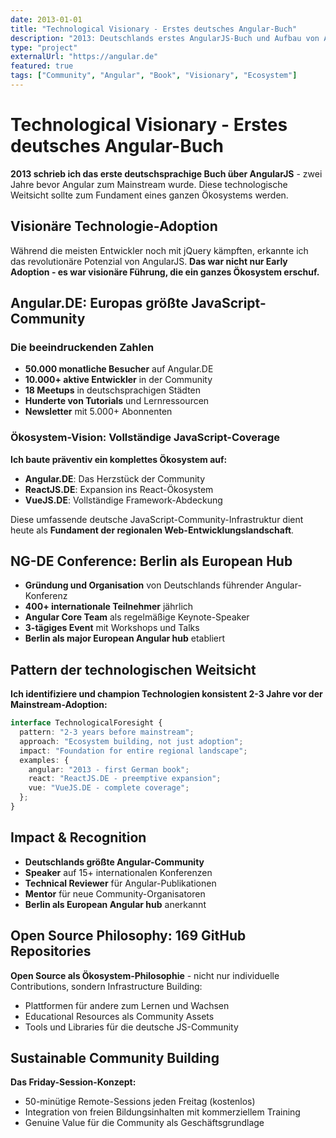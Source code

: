 ```yaml
---
date: 2013-01-01
title: "Technological Visionary - Erstes deutsches Angular-Buch"
description: "2013: Deutschlands erstes AngularJS-Buch und Aufbau von Angular.DE zu Europas größter JavaScript-Community mit 50.000 monatlichen Besuchern."
type: "project"
externalUrl: "https://angular.de"
featured: true
tags: ["Community", "Angular", "Book", "Visionary", "Ecosystem"]
---
```


# Technological Visionary - Erstes deutsches Angular-Buch

**2013 schrieb ich das erste deutschsprachige Buch über AngularJS** - zwei Jahre bevor Angular zum Mainstream wurde. Diese technologische Weitsicht sollte zum Fundament eines ganzen Ökosystems werden.

## Visionäre Technologie-Adoption
Während die meisten Entwickler noch mit jQuery kämpften, erkannte ich das revolutionäre Potenzial von AngularJS. **Das war nicht nur Early Adoption - es war visionäre Führung, die ein ganzes Ökosystem erschuf.**

## Angular.DE: Europas größte JavaScript-Community

### Die beeindruckenden Zahlen
- **50.000 monatliche Besucher** auf Angular.DE
- **10.000+ aktive Entwickler** in der Community
- **18 Meetups** in deutschsprachigen Städten
- **Hunderte von Tutorials** und Lernressourcen
- **Newsletter** mit 5.000+ Abonnenten

### Ökosystem-Vision: Vollständige JavaScript-Coverage
**Ich baute präventiv ein komplettes Ökosystem auf:**
- **Angular.DE**: Das Herzstück der Community
- **ReactJS.DE**: Expansion ins React-Ökosystem  
- **VueJS.DE**: Vollständige Framework-Abdeckung

Diese umfassende deutsche JavaScript-Community-Infrastruktur dient heute als **Fundament der regionalen Web-Entwicklungslandschaft**.

## NG-DE Conference: Berlin als European Hub
- **Gründung und Organisation** von Deutschlands führender Angular-Konferenz
- **400+ internationale Teilnehmer** jährlich
- **Angular Core Team** als regelmäßige Keynote-Speaker
- **3-tägiges Event** mit Workshops und Talks
- **Berlin als major European Angular hub** etabliert

## Pattern der technologischen Weitsicht
**Ich identifiziere und champion Technologien konsistent 2-3 Jahre vor der Mainstream-Adoption:**

```typescript
interface TechnologicalForesight {
  pattern: "2-3 years before mainstream";
  approach: "Ecosystem building, not just adoption";
  impact: "Foundation for entire regional landscape";
  examples: {
    angular: "2013 - first German book";
    react: "ReactJS.DE - preemptive expansion";
    vue: "VueJS.DE - complete coverage";
  };
}
```

## Impact & Recognition
- **Deutschlands größte Angular-Community** 
- **Speaker** auf 15+ internationalen Konferenzen
- **Technical Reviewer** für Angular-Publikationen
- **Mentor** für neue Community-Organisatoren
- **Berlin als European Angular hub** anerkannt

## Open Source Philosophy: 169 GitHub Repositories
**Open Source als Ökosystem-Philosophie** - nicht nur individuelle Contributions, sondern Infrastructure Building:
- Plattformen für andere zum Lernen und Wachsen
- Educational Resources als Community Assets
- Tools und Libraries für die deutsche JS-Community

## Sustainable Community Building
**Das Friday-Session-Konzept:**
- 50-minütige Remote-Sessions jeden Freitag (kostenlos)
- Integration von freien Bildungsinhalten mit kommerziellem Training
- Genuine Value für die Community als Geschäftsgrundlage 